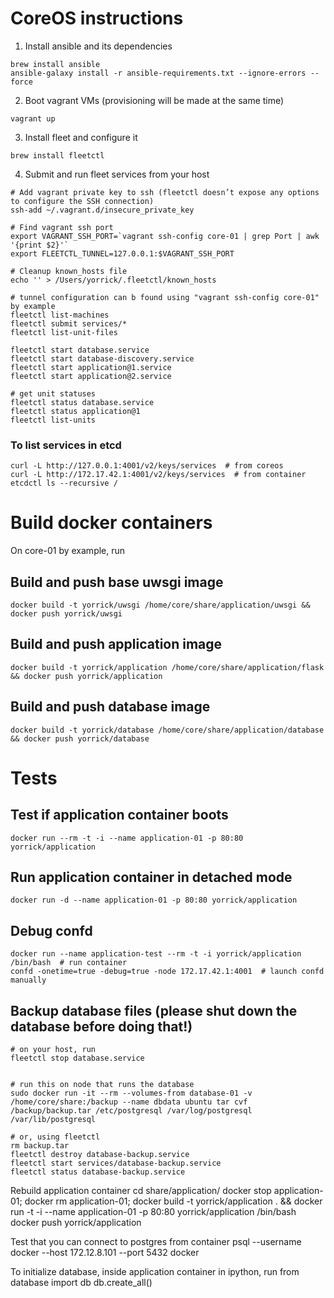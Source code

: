 # CoreOS instructions

1. Install ansible and its dependencies
```
brew install ansible
ansible-galaxy install -r ansible-requirements.txt --ignore-errors --force
```

2. Boot vagrant VMs (provisioning will be made at the same time)
```
vagrant up
```

3. Install fleet and configure it
```
brew install fleetctl
```

4. Submit and run fleet services from your host

```
# Add vagrant private key to ssh (fleetctl doesn’t expose any options to configure the SSH connection)
ssh-add ~/.vagrant.d/insecure_private_key

# Find vagrant ssh port
export VAGRANT_SSH_PORT=`vagrant ssh-config core-01 | grep Port | awk '{print $2}'`
export FLEETCTL_TUNNEL=127.0.0.1:$VAGRANT_SSH_PORT

# Cleanup known_hosts file 
echo '' > /Users/yorrick/.fleetctl/known_hosts

# tunnel configuration can b found using "vagrant ssh-config core-01" by example
fleetctl list-machines
fleetctl submit services/*
fleetctl list-unit-files

fleetctl start database.service
fleetctl start database-discovery.service
fleetctl start application@1.service
fleetctl start application@2.service

# get unit statuses
fleetctl status database.service
fleetctl status application@1
fleetctl list-units
```


### To list services in etcd 
```
curl -L http://127.0.0.1:4001/v2/keys/services  # from coreos 
curl -L http://172.17.42.1:4001/v2/keys/services  # from container
etcdctl ls --recursive /
```




# Build docker containers

On core-01 by example, run

## Build and push base uwsgi image
```
docker build -t yorrick/uwsgi /home/core/share/application/uwsgi && docker push yorrick/uwsgi
```

## Build and push application image
```
docker build -t yorrick/application /home/core/share/application/flask && docker push yorrick/application
```

## Build and push database image
```
docker build -t yorrick/database /home/core/share/application/database && docker push yorrick/database
```


# Tests

## Test if application container boots
```
docker run --rm -t -i --name application-01 -p 80:80 yorrick/application
```

## Run application container in detached mode
```
docker run -d --name application-01 -p 80:80 yorrick/application
```



## Debug confd 
```
docker run --name application-test --rm -t -i yorrick/application /bin/bash  # run container
confd -onetime=true -debug=true -node 172.17.42.1:4001  # launch confd manually
```


## Backup database files (please shut down the database before doing that!)
```
# on your host, run
fleetctl stop database.service


# run this on node that runs the database
sudo docker run -it --rm --volumes-from database-01 -v /home/core/share:/backup --name dbdata ubuntu tar cvf /backup/backup.tar /etc/postgresql /var/log/postgresql /var/lib/postgresql

# or, using fleetctl
rm backup.tar
fleetctl destroy database-backup.service
fleetctl start services/database-backup.service
fleetctl status database-backup.service
```


Rebuild application container
cd share/application/
docker stop application-01; docker rm application-01; docker build -t yorrick/application . && docker run -t -i --name application-01 -p 80:80 yorrick/application /bin/bash
docker push yorrick/application

Test that you can connect to postgres from container
psql --username docker --host 172.12.8.101 --port 5432 docker

To initialize database, inside application container in ipython, run
from database import db
db.create_all()






